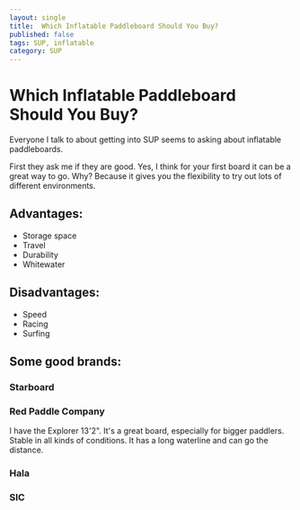 ```yaml
---
layout: single
title:  Which Inflatable Paddleboard Should You Buy?
published: false
tags: SUP, inflatable
category: SUP
---
```

# Which Inflatable Paddleboard Should You Buy?

Everyone I talk to about getting into SUP seems to asking about inflatable paddleboards.

First they ask me if they are good. Yes, I think for your first board it can be a great way to go. Why? Because it gives you the flexibility to try out lots
of different environments.

## Advantages:

- Storage space
- Travel
- Durability
- Whitewater

## Disadvantages:

- Speed
- Racing
- Surfing


## Some good brands:

### Starboard

### Red Paddle Company

I have the Explorer 13'2". It's a great board, especially for bigger paddlers. Stable in all kinds of conditions. It has a long waterline and can go the distance. 

### Hala

### SIC

